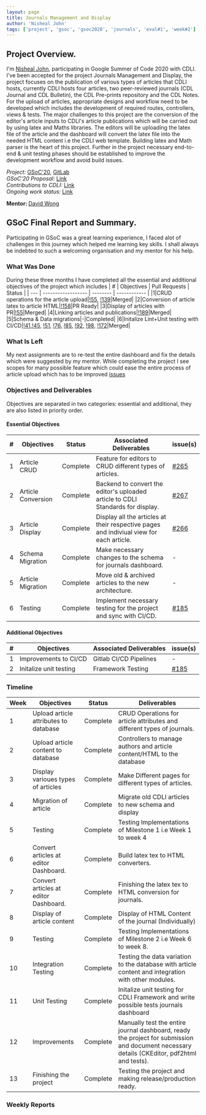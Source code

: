 ```yaml
---
layout: page
title: Journals Management and Display
author: 'Nisheal John'
tags: ['project', 'gsoc', 'gsoc2020', 'journals', 'eval#1', 'week#2']
---
```


## Project Overview.

I'm <a href="https://in.linkedin.com/in/nishealjohn">Nisheal John</a>, participating in Google Summer of Code 2020 with CDLI.
I've been accepted for the project Journals Management and Display, the project focuses on the publication of various types of articles that CDLI hosts, currently CDLI hosts four articles, two peer-reviewed journals (CDL Journal and CDL Bulletin), the CDL Pre-prints repository and the CDL Notes. For the upload of articles, appropriate designs and workflow need to be developed which includes the development of required routes, controllers, views & tests. The major challenges to this project are the conversion of the editor's article inputs to CDLI's article publications which will be carried out by using latex and Maths libraries. The editors will be uploading the latex file of the article and the dashboard will convert the latex file into the needed HTML content i.e the CDLI web template. Building latex and Math parser is the heart of this project. Further in the project necessary end-to-end & unit testing phases should be established to improve the development workflow and avoid build issues.<br>

<i>Project:</i>
<a target="_blank" href="https://summerofcode.withgoogle.com/projects/#5756188689432576
">GSoC'20</a>,
<a target="_blank" href="https://gitlab.com/cdli/framework"> GitLab</a>
<br>
<i>GSoC'20 Proposal:</i>
<a href="https://docs.google.com/document/d/1RqDL5N3zou7Jr5hd7dXfV4L-Dr6gu0kOevz7tKUzsZ8/edit">Link</a><br>
<i>Contributions to CDLI:</i>
<a href="https://gitlab.com/cdli/framework/-/merge_requests?scope=all&utf8=%E2%9C%93&state=all&author_username=nishealj
">Link<a><br>
<i>Ongoing work status:</i>
<a href="https://docs.google.com/spreadsheets/d/1G9bFZZEGgC9URRTA15ZaxRsDyZIPjIQr4x13S4bi7xc/edit#gid=0
">Link<a><br>

<b>Mentor: </b> <a target="_blank" href='mailto:lizardcircusus@gmail.com'>David Wong</a>

## GSoC Final Report and Summary.
Participating in GSoC was a great learning experience, I faced alot of challenges in this journey which helped me learning key skills.
I shall always be indebted to such a welcoming organisation and my mentor for his help.

### What Was Done
During these three months I have completed all the essential and additional objectives of the project which includes
| \#  | Objectives         | Pull Requests |    Status |
| --- | ------------------ | -------- | ------------ |
|1|CRUD operations for the article upload|<a href='https://gitlab.com/cdli/framework/-/merge_requests/55'>!55</a>, <a href='https://gitlab.com/cdli/framework/-/merge_requests/139'>!139</a>|Merged|
|2|Conversion of article latex to article HTML|<a href='https://gitlab.com/cdli/framework/-/merge_requests/158'>!158</a>|PR Ready|
|3|Display of articles with PR|<a href='https://gitlab.com/cdli/framework/-/merge_requests/55'>!55</a>|Merged|
|4|Linking articles and publications|<a href='https://gitlab.com/cdli/framework/-/merge_requests/189'>!189</a>|Merged|
|5|Schema & Data migrations|-|Completed|
|6|Initalize Lint+Unit testing with CI/CD|<a href='https://gitlab.com/cdli/framework/-/merge_requests/41'>!41</a>,<a href='https://gitlab.com/cdli/framework/-/merge_requests/45'>!45</a>, <a href='https://gitlab.com/cdli/framework/-/merge_requests/51'>!51</a>, <a href='https://gitlab.com/cdli/framework/-/merge_requests/76'>!76</a>, <a href='https://gitlab.com/cdli/framework/-/merge_requests/85'>!85</a>, <a href='https://gitlab.com/cdli/framework/-/merge_requests/92'>!92</a>, <a href='https://gitlab.com/cdli/framework/-/merge_requests/98'>!98</a>, <a href='https://gitlab.com/cdli/framework/-/merge_requests/172'>!172</a>|Merged|

### What Is Left
My next assignments are to re-test the entire dashboard and fix the details which were suggested by my mentor. While completing the project 
I see scopes for many possible feature which could ease the entire process of article upload which has to be improved <a href='https://gitlab.com/cdli/framework/-/issues?label_name%5B%5D=Journals'>issues</a>
### Objectives and Deliverables

Objectives are separated in two categories: essential and additional, they are also listed in priority order.

#### Essential Objectives

| \#  | Objectives         | Status | Associated Deliverables                                                         | issue(s) |
| --- | ------------------ | -------- | ------------------------------------------------------------------------------- | -------- |
| 1   | Article CRUD     | Complete|Feature for editors to CRUD different types of articles.                      |  <a target="_blank" href='https://gitlab.com/cdli/framework/-/issues/265'>#265</a>        |
| 2   | Article Conversion |Complete |Backend to convert the editor's uploaded article to CDLI Standards for display. |   <a target="_blank" href='https://gitlab.com/cdli/framework/-/issues/267'>#267</a>       |
| 3   | Article Display    |Complete |Display all the articles at their respective pages and indiviual view for each article.|   <a target="_blank" href='https://gitlab.com/cdli/framework/-/issues/266'>#266</a>       |
| 4   | Schema Migration   | Complete |Make necessary changes to the schema for journals dashboard.                    |  -        |
| 5   | Article Migration  | Complete |Move old & archived articles to the new architecture.                           |  -        |
| 6   | Testing            | Complete |Implement necessary testing for the project and sync with CI/CD.                |  <a href='https://gitlab.com/cdli/framework/-/issues/185'>#185</a>        |

#### Additional Objectives

| \#  | Objectives             | Associated Deliverables | issue(s) |
| --- | ---------------------- | ----------------------- | -------- |
| 1   | Improvements to CI/CD  | Gitlab CI/CD Pipelines  |   -       |
| 2   | Initalize unit testing | Framework Testing       |   <a href='https://gitlab.com/cdli/framework/-/issues/185'>#185</a>       |

### Timeline

| Week | Objectives                            |Status |Deliverables                                                                                           |
| ---- | ------------------------------------- |------ |------------------------------------------------------------------------------------------------------ |
| 1    | Upload article attributes to database | Complete|CRUD Operations for article attributes and different types of journals.                                |
| 2    | Upload article content to database    | Complete|Controllers to manage authors and article content/HTML to the database |
| 3    | Display varioues types of articles    | Complete|Make Different pages for different types of articles.                                                  |
| 4    | Migration of article                  | Complete|Migrate old CDLI articles to new schema and display                                                    |
| 5    | Testing                               |Complete |Testing Implementations of Milestone 1 i.e Week 1 to week 4                                                                |
| 6    | Convert articles at editor Dashboard. |Complete |Build latex tex to HTML converters.                                           |
| 7    | Convert articles at editor Dashboard. |Complete |Finishing the latex tex to HTML conversion for journals.                                               |
| 8    | Display of article content            |Complete |Display of HTML Content of the journal (Individually)                                                  |
| 9    | Testing                               |Complete |Testing Implementations of Milestone 2 i.e Week 6 to week 8.                                                                |
| 10   | Integration Testing                   |Complete |Testing the data variation to the database with article content and integration with other modules.    |
| 11   | Unit Testing                          |Complete |Initalize unit testing for CDLI Framework and write possible tests journals dashboard                  |
| 12   | Improvements                          |Complete |Manually test the entire journal dashboard, ready the project for submission and document necessary details (CKEditor, pdf2html and tests). |
| 13   | Finishing the project                 |Complete |Testing the project and making release/production ready.                                               |

### Weekly Reports
